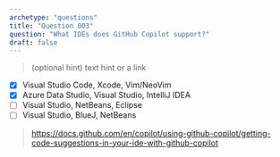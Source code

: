 ```yaml
---
archetype: "questions"
title: "Question 003"
question: "What IDEs does GitHub Copilot support?"
draft: false
---
```


> (optional hint) text hint or a link
- [x] Visual Studio Code, Xcode, Vim/NeoVim
- [x] Azure Data Studio, Visual Studio, IntelliJ IDEA
- [ ] Visual Studio, NetBeans, Eclipse
- [ ] Visual Studio, BlueJ, NetBeans

> https://docs.github.com/en/copilot/using-github-copilot/getting-code-suggestions-in-your-ide-with-github-copilot
